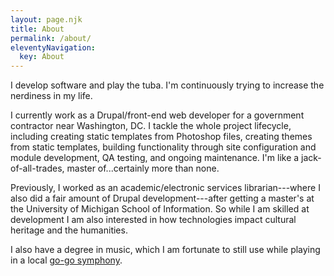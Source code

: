 ```yaml
---
layout: page.njk
title: About
permalink: /about/
eleventyNavigation:
  key: About
---
```


I develop software and play the tuba. I'm continuously trying to increase the nerdiness in my life.

I currently work as a Drupal/front-end web developer for a government contractor near Washington, DC. I tackle the whole project lifecycle, including creating static templates from Photoshop files, creating themes from static templates, building functionality through site configuration and module development, QA testing, and ongoing maintenance. I'm like a jack-of-all-trades, master of...certainly more than none.

Previously, I worked as an academic/electronic services librarian---where I also did a fair amount of Drupal development---after getting a master's at the University of Michigan School of Information. So while I am skilled at development I am also interested in how technologies impact cultural heritage and the humanities.

I also have a degree in music, which I am fortunate to still use while playing in a local [go-go symphony](http://gogosymphony.com).
